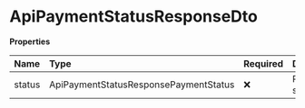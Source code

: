 # ApiPaymentStatusResponseDto

**Properties**

| Name   | Type                                  | Required | Description    |
| :----- | :------------------------------------ | :------- | :------------- |
| status | ApiPaymentStatusResponsePaymentStatus | ❌       | Payment status |

<!-- This file was generated by liblab | https://liblab.com/ -->
